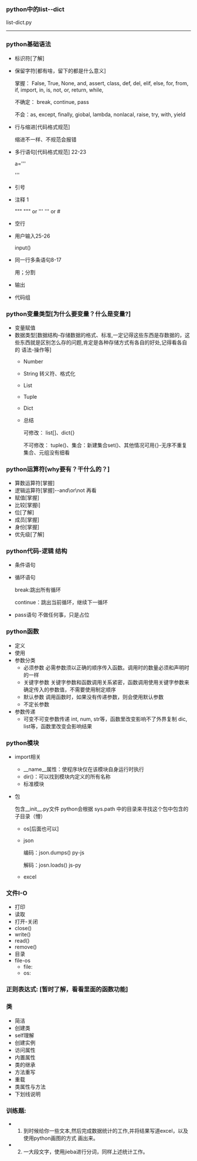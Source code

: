### python中的list--dict  
list-dict.py
 

***    

### python基础语法  
* 标识符[了解]  
* 保留字符[都有啥，留下的都是什么意义]

  掌握： False, True, None, and, assert, class, def, del, elif, else, for, from, if, import, in, is, not, or, return, while, 

  不确定： break, continue, pass

  不会：as, except, finally, giobal, lambda, nonlacal, raise, try, with, yield 
* 行与缩进[代码格式规范]

  缩进不一样、不规范会报错

* 多行语句[代码格式规范] 22-23
  
  a=''' 

    '''
* 引号
* 注释 1

  """ """ or ''' ''' or #

* 空行

* 用户输入25-26
  
  input()
* 同一行多条语句8-17
  
  用；分割
* 输出
* 代码组
### python变量类型[为什么要变量？什么是变量?]
* 变量赋值
* 数据类型[数据结构-存储数据的格式、标准,一定记得这些东西是存数据的，这些东西就是区别怎么存的问题,肯定是各种存储方式有各自的好处,记得看各自的 语法-操作等]
  * Number
  * String
    转义符、格式化
  * List
  * Tuple
  * Dict
  * 总结
 
    可修改： list[]、dict{}
  
    不可修改： tuple()、集合：新建集合set()、其他情况可用{}-无序不重复
集合、元组没有细看
### python运算符[why要有？干什么的？]
* 算数运算符[掌握]
* 逻辑运算符[掌握]--and\or\not 再看
* 赋值[掌握]
* 比较[掌握i]
* 位[了解]
* 成员[掌握]
* 身份[掌握]
* 优先级[了解]  

### python代码-逻辑 结构  
* 条件语句
* 循环语句
  
  break:跳出所有循环
  
  continue：跳出当前循环，继续下一循环
* pass语句
  不做任何事，只是占位

### python函数  
* 定义
* 使用
* 参数分类
  * 必须参数
    必需参数须以正确的顺序传入函数。调用时的数量必须和声明时的一样
  * 关键字参数
    关键字参数和函数调用关系紧密，函数调用使用关键字参数来确定传入的参数值，不需要使用制定顺序
  * 默认参数
    调用函数时，如果没有传递参数，则会使用默认参数
  * 不定长参数
* 参数传递
  * 可变不可变参数传递
    int, num, str等，函数里改变影响不了外界复制
    dic, list等，函数里改变会影响结果
### python模块
* import相关
  * __name__属性：使程序块仅在该模块自身运行时执行
  * dir()：可以找到模块内定义的所有名称
  * 标准模块
* 包
 
  包含__init__.py文件
  python会根据 sys.path 中的目录来寻找这个包中包含的子目录（懵）
  * os[后面也可以]
  * json
    
    编码：json.dumps()  py-js
   
    解码：josn.loads()  js-py
  * excel
### 文件I-O
* 打印
* 读取
* 打开-关闭
* close()
* write()
* read()
* remove()
* 目录
* file-os
  * file: 
  * os: 
### 正则表达式:  [暂时了解，看看里面的函数功能]
### 类
* 简洁
* 创建类
* self理解
* 创建实例
* 访问属性
* 内置属性
* 类的继承
* 方法重写
* 重载
* 类属性与方法
* 下划线说明

### 训练题: 
* 1. 到时候给你一些文本,然后完成数据统计的工作,并将结果写道excel，以及使用python画图的方式 画出来。  
* 2. 一大段文字，使用jieba进行分词，同样上述统计工作。  